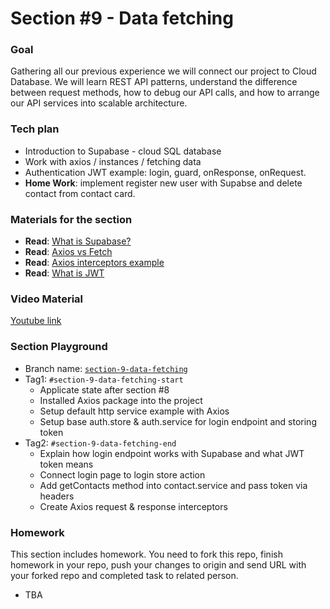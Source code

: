 # Section #9 - Data fetching

### Goal
Gathering all our previous experience we will connect our project to Cloud Database. We will learn REST API patterns, understand the difference between request methods, how to debug our API calls, and how to arrange our API services into scalable architecture.

### Tech plan
- Introduction to Supabase - cloud SQL database
- Work with axios / instances / fetching data
- Authentication JWT example: login, guard, onResponse, onRequest.
- **Home Work**: implement register new user with Supabse and delete contact from contact card.

### Materials for the section
- **Read**: [What is Supabase?](https://supabase.com/)
- **Read**: [Axios vs Fetch](https://blog.logrocket.com/axios-vs-fetch-best-http-requests/)
- **Read**: [Axios interceptors example](https://blog.bitsrc.io/setting-up-axios-interceptors-for-all-http-calls-in-an-application-71bc2c636e4e)
- **Read**: [What is JWT](https://jwt.io/introduction)

### Video Material
[Youtube link](TBA)

### Section Playground
- Branch name: [`section-9-data-fetching`](https://github.com/Softonix/softonix-incubator/tree/section-9-data-fetching)
- Tag1: `#section-9-data-fetching-start`
  - Applicate state after section #8
  - Installed Axios package into the project
  - Setup default http service example with Axios
  - Setup base auth.store & auth.service for login endpoint and storing token
- Tag2: `#section-9-data-fetching-end`
  - Explain how login endpoint works with Supabase and what JWT token means
  - Connect login page to login store action
  - Add getContacts method into contact.service and pass token via headers
  - Create Axios request & response interceptors

### Homework
This section includes homework. You need to fork this repo, finish homework in your repo, push your changes to origin and send URL with your forked repo and completed task to related person.

- TBA
